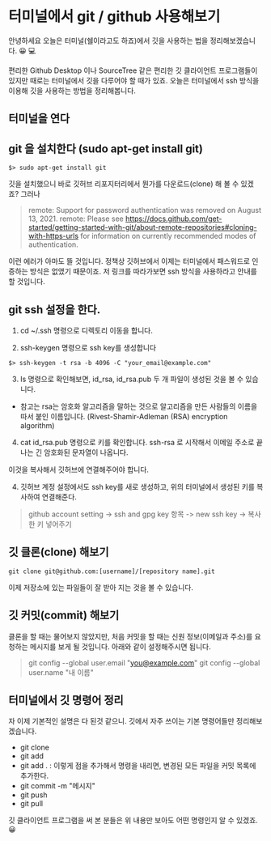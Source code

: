 # 터미널에서 git / github 사용해보기

안녕하세요 오늘은 터미널(쉘이라고도 하죠)에서 깃을 사용하는 법을 정리해보겠습니다. 😀 💻

편리한 Github Desktop 이나 SourceTree 같은 편리한 깃 클라이언트 프로그램들이 있지만 
때로는 터미널에서 깃을 다루어야 할 때가 있죠. 오늘은 터미널에서 ssh 방식을 이용해 깃을 
사용하는 방법을 정리해봅니다.

## 터미널을 연다 

## git 을 설치한다 (sudo apt-get install git)

```
$> sudo apt-get install git
```

깃을 설치했으니 바로 깃허브 리포지터리에서 뭔가를 다운로드(clone) 해 볼 수 있겠죠?
그러나 

> remote: Support for password authentication was removed on August 13, 2021.
remote: Please see https://docs.github.com/get-started/getting-started-with-git/about-remote-repositories#cloning-with-https-urls for information on currently recommended modes of authentication.

이런 에러가 아마도 뜰 것입니다. 정책상 깃허브에서 이제는 터미널에서 패스워드로 인증하는 방식은 없앴기 때문이죠.
저 링크를 따라가보면 ssh 방식을 사용하라고 안내를 할 것입니다.

## git ssh 설정을 한다.

1. cd ~/.ssh 명령으로 디렉토리 이동을 합니다.

2. ssh-keygen 명령으로 ssh key를 생성합니다

```
$> ssh-keygen -t rsa -b 4096 -C "your_email@example.com"
```
3. ls 명령으로 확인해보면, id_rsa, id_rsa.pub 두 개 파일이 생성된 것을 볼 수 있습니다.

* 참고는 rsa는 암호화 알고리즘을 말하는 것으로 알고리즘을 만든 사람들의 이름을 따서 붙인 이름입니다.
(Rivest-Shamir-Adleman (RSA) encryption algorithm)

4. cat id_rsa.pub 명령으로 키를 확인합니다. 
ssh-rsa 로 시작해서 이메일 주소로 끝나는 긴 암호화된 문자열이 나옵니다. 

이것을 복사해서 깃허브에 연결해주어야 합니다.

4. 깃허브 계정 설정에서도 ssh key를 새로 생성하고, 위의 터미널에서 생성된 키를 복사하여 연결해준다.

> github account setting -> ssh and gpg key 항목 -> new ssh key -> 복사한 키 넣어주기

## 깃 클론(clone) 해보기

```
git clone git@github.com:[username]/[repository name].git
``` 

이제 저장소에 있는 파일들이 잘 받아 지는 것을 볼 수 있습니다.

## 깃 커밋(commit) 해보기

클론을 할 때는 물어보지 않았지만, 처음 커밋을 할 때는 신원 정보(이메일과 주소)를 요청하는 메시지를 보게 될 것입니다.
아래와 같이 설정해주시면 됩니다.

> git config --global user.email "you@example.com"
  git config --global user.name "내 이름"

## 터미널에서 깃 명령어 정리 

자 이제 기본적인 설명은 다 된것 같으니. 깃에서 자주 쓰이는 기본 명령어들만 정리해보겠습니다.

* git clone
* git add 
* git add . : 이렇게 점을 추가해서 명령을 내리면, 변경된 모든 파일을 커밋 목록에 추가한다.
* git commit -m "메시지"
* git push
* git pull 

깃 클라이언트 프로그램을 써 본 분들은 위 내용만 보아도 어떤 명령인지 알 수 있겠죠.😀

